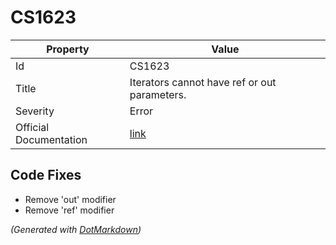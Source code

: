 # CS1623

| Property               | Value                                                             |
| ---------------------- | ----------------------------------------------------------------- |
| Id                     | CS1623                                                            |
| Title                  | Iterators cannot have ref or out parameters\.                     |
| Severity               | Error                                                             |
| Official Documentation | [link](http://docs.microsoft.com/en-us/dotnet/csharp/misc/cs1623) |

## Code Fixes

* Remove 'out' modifier
* Remove 'ref' modifier


*\(Generated with [DotMarkdown](http://github.com/JosefPihrt/DotMarkdown)\)*
